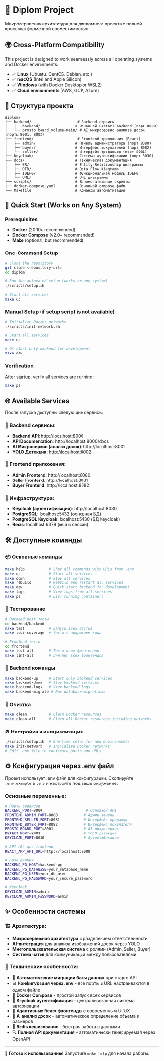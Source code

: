 # 🚀 Diplom Project

Микросервисная архитектура для дипломного проекта с полной кроссплатформенной совместимостью.

## 🌍 Cross-Platform Compatibility

This project is designed to work seamlessly across all operating systems and Docker environments:
- ✅ **Linux** (Ubuntu, CentOS, Debian, etc.)
- ✅ **macOS** (Intel and Apple Silicon)
- ✅ **Windows** (with Docker Desktop or WSL2)
- ✅ **Cloud environments** (AWS, GCP, Azure)


## 📁 Структура проекта

```
diplom/
├── backend/                     # Backend сервисы
│   ├── backend/                # Основной FastAPI backend (порт 8000)
│   └── prosto_board_volume-main/ # AI микросервис анализа досок (порты 8001, 8002)
├── frontend/                    # Frontend приложения (React)
│   ├── admin/                  # Панель администратора (порт 8080)
│   ├── buyer/                  # Интерфейс покупателей (порт 8082)
│   └── seller/                 # Интерфейс продавцов (порт 8081)
├── keycloak/                   # Система аутентификации (порт 8030)
├── docs/                       # Техническая документация
│   ├── ER/                     # Entity-Relationship диаграммы
│   ├── DFD/                    # Data Flow Diagrams
│   ├── IDEF0/                  # Функциональная модель IDEF0
│   └── UML/                    # UML диаграммы
├── scripts/                    # Вспомогательные скрипты
├── docker-compose.yaml         # Основной compose файл
└── Makefile                    # Команды автоматизации
```

## 🚀 Quick Start (Works on Any System)

### Prerequisites
- **Docker** (20.10+ recommended)
- **Docker Compose** (v2.0+ recommended)
- **Make** (optional, but recommended)

### One-Command Setup
```bash
# Clone the repository
git clone <repository-url>
cd diplom

# Run the automated setup (works on any system)
./scripts/setup.sh

# Start all services
make up
```

### Manual Setup (if setup script is not available)
```bash
# Initialize Docker networks
./scripts/init-network.sh

# Start all services
make up

# Or start only backend for development
make dev
```

### Verification
After startup, verify all services are running:
```bash
make ps
```

## 🌐 Available Services

После запуска доступны следующие сервисы:

### 🔧 Backend сервисы:
- **Backend API**: http://localhost:8000
- **API Documentation**: http://localhost:8000/docs
- **AI Микросервис (анализ досок)**: http://localhost:8001
- **YOLO Детекция**: http://localhost:8002

### 🎨 Frontend приложения:
- **Admin Frontend**: http://localhost:8080
- **Seller Frontend**: http://localhost:8081
- **Buyer Frontend**: http://localhost:8082

### 🔐 Инфраструктура:
- **Keycloak (аутентификация)**: http://localhost:8030
- **PostgreSQL**: localhost:5432 (основная БД)
- **PostgreSQL Keycloak**: localhost:5430 (БД Keycloak)
- **Redis**: localhost:6379 (кеш и сессии)

## 🛠️ Доступные команды

### 📦 Основные команды
```bash
make help           # Show all commands with URLs from .env
make up             # Start all services
make down           # Stop all services
make rebuild        # Rebuild and restart all services
make dev            # Quick start backend for development
make logs           # View logs from all services
make ps             # List running containers
```

### 🧪 Тестирование
```bash
# Backend unit тесты
cd backend/backend
make test           # Запуск всех тестов
make test-coverage  # Тесты с покрытием кода

# Frontend тесты
cd frontend
make test-all       # Тесты всех фронтендов
make lint-all       # Линтинг всех фронтендов
```

### 🔧 Backend команды
```bash
make backend-up     # Start only backend services
make backend-down   # Stop backend services
make backend-logs   # View backend logs
make backend-migrate # Run database migrations
```

### 🧹 Очистка
```bash
make clean          # Clean Docker resources
make clean-all      # Clean all Docker resources including networks
```

### ⚙️ Настройка и инициализация
```bash
./scripts/setup.sh  # One-time setup for new environments
make init-network   # Initialize Docker networks
# Edit .env file to configure ports and URLs
```

## ⚙️ Конфигурация через .env файл

Проект использует .env файл для конфигурации. Скопируйте `.env.example` в `.env` и настройте под ваше окружение.

### Основные переменные:

```bash
# Порты сервисов
BACKEND_PORT=8000                    # Основной API
FRONTEND_ADMIN_PORT=8080            # Админ панель
FRONTEND_SELLER_PORT=8081           # Интерфейс продавца
FRONTEND_BUYER_PORT=8082            # Интерфейс покупателя
PROSTO_BOARD_PORT=8001              # AI микросервис
DETECT_PORT=8002                    # YOLO детекция
KEYCLOAK_PORT=8030                  # Аутентификация

# API URL для frontend
REACT_APP_API_URL=http://localhost:8000

# База данных
BACKEND_PG_HOST=backend-pg
BACKEND_PG_DATABASE=your_database_name
BACKEND_PG_USER=your_db_user
BACKEND_PG_PASSWORD=your_secure_password

# Keycloak
KEYCLOAK_ADMIN=admin
KEYCLOAK_ADMIN_PASSWORD=admin
```

## ✨ Особенности системы

### 🏗️ Архитектура:
- **Микросервисная архитектура** с разделением ответственности
- **AI-интеграция** для анализа изображений досок через YOLO
- **Многопользовательская система** с ролями (Admin, Seller, Buyer)
- **Система чатов** для коммуникации между пользователями

### 🔧 Технические особенности:
- 🔄 **Автоматические миграции базы данных** при старте API
- 📊 **Конфигурация через .env** - все порты и URL настраиваются в одном файле
- 🐳 **Docker Compose** - простой запуск всех сервисов
- 🔐 **Keycloak аутентификация** - централизованная система авторизации
- 📱 **Адаптивные React фронтенды** с современным UI/UX
- 🤖 **AI анализ досок** - автоматическое определение объема и размеров
- 💾 **Redis кеширование** - быстрая работа с данными
- 🔍 **Полная API документация** - автоматически генерируемая через OpenAPI

---

**🎯 Готово к использованию!** Запустите `make help` для начала работы.